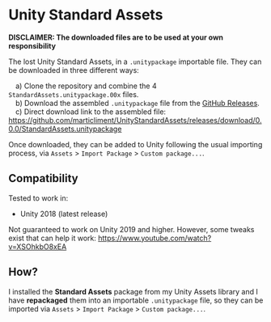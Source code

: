 # Unity Standard Assets

**DISCLAIMER: The downloaded files are to be used at your own responsibility**

The lost Unity Standard Assets, in a `.unitypackage` importable file. They can be downloaded in three different ways:

&emsp;a) Clone the repository and combine the 4 `StandardAssets.unitypackage.00x` files.<br>
&emsp;b) Download the assembled `.unitypackage` file from the [GitHub Releases](https://github.com/marticliment/UnityStandardAssets/releases/tag/0.0.0).<br>
&emsp;c) Direct download link to the assembled file: https://github.com/marticliment/UnityStandardAssets/releases/download/0.0.0/StandardAssets.unitypackage

Once downloaded, they can be added to Unity following the usual importing process, via `Assets` > `Import Package` > `Custom package...`.

## Compatibility

Tested to work in:
 - Unity 2018 (latest release)

Not guaranteed to work on Unity 2019 and higher. However, some tweaks exist that can help it work: https://www.youtube.com/watch?v=XSOhkbO8xEA


## How?
I installed the **Standard Assets** package from my Unity Assets library and I have **repackaged** them into an importable `.unitypackage` file, so they can be imported via `Assets` > `Import Package` > `Custom package...`.

